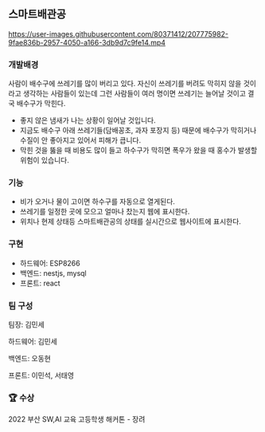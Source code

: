 ## 스마트배관공
https://user-images.githubusercontent.com/80371412/207775982-9fae836b-2957-4050-a166-3db9d7c9fe14.mp4

### 개발배경
사람이 배수구에 쓰레기를 많이 버리고 있다. 
자신이 쓰레기를 버려도 막히지 않을 것이라고 생각하는 사람들이 있는데 그런 사람들이 여러 명이면 쓰레기는 늘어날 것이고 결국 배수구가 막힌다.
- 좋지 않은 냄새가 나는 상황이 일어날 것입니다. 
- 지금도 배수구 아래 쓰레기들(담배꽁초, 과자 포장지 등) 때문에 배수구가 막히거나 수질이 안 좋아지고 있어서 피해가 큽니다.
- 막힌 것을 뚫을 때 비용도 많이 들고 하수구가 막히면 폭우가 왔을 때 홍수가 발생할 위험이 있습니다.

### 기능
- 비가 오거나 물이 고이면 하수구를 자동으로 열게된다.
- 쓰레기를 일정한 곳에 모으고 얼마나 찼는지 웹에 표시한다.
- 위치나 현제 상태등 스마트배관공의 상태를 실시간으로 웹사이트에 표시한다.

### 구현
- 하드웨어: ESP8266
- 백엔드: nestjs, mysql
- 프론트: react

### 팀 구성
팀장: 김민세

하드웨어: 김민세

백엔드: 오동현

프론트: 이민석, 서태영

### 🏆 수상
2022 부산 SW,AI 교육 고등학생 해커톤 - 장려
